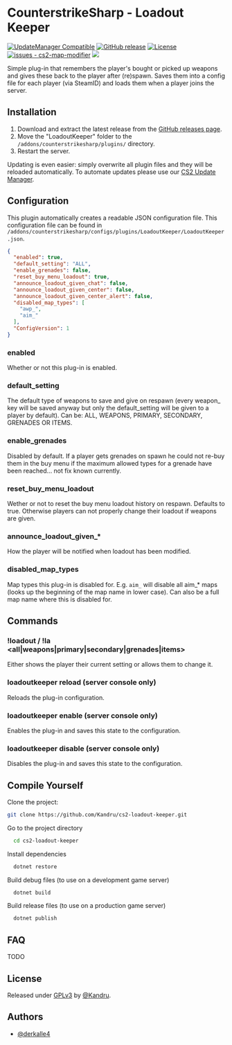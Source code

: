 # CounterstrikeSharp - Loadout Keeper

[![UpdateManager Compatible](https://img.shields.io/badge/CS2-UpdateManager-darkgreen)](https://github.com/Kandru/cs2-update-manager/)
[![GitHub release](https://img.shields.io/github/release/Kandru/cs2-loadout-keeper?include_prereleases=&sort=semver&color=blue)](https://github.com/Kandru/cs2-loadout-keeper/releases/)
[![License](https://img.shields.io/badge/License-GPLv3-blue)](#license)
[![issues - cs2-map-modifier](https://img.shields.io/github/issues/Kandru/cs2-loadout-keeper)](https://github.com/Kandru/cs2-loadout-keeper/issues)
[![](https://www.paypalobjects.com/en_US/i/btn/btn_donateCC_LG.gif)](https://www.paypal.com/donate/?hosted_button_id=C2AVYKGVP9TRG)

Simple plug-in that remembers the player's bought or picked up weapons and gives these back to the player after (re)spawn. Saves them into a config file for each player (via SteamID) and loads them when a player joins the server.

## Installation

1. Download and extract the latest release from the [GitHub releases page](https://github.com/Kandru/cs2-loadout-keeper/releases/).
2. Move the "LoadoutKeeper" folder to the `/addons/counterstrikesharp/plugins/` directory.
3. Restart the server.

Updating is even easier: simply overwrite all plugin files and they will be reloaded automatically. To automate updates please use our [CS2 Update Manager](https://github.com/Kandru/cs2-update-manager/).


## Configuration

This plugin automatically creates a readable JSON configuration file. This configuration file can be found in `/addons/counterstrikesharp/configs/plugins/LoadoutKeeper/LoadoutKeeper.json`.

```json
{
  "enabled": true,
  "default_setting": "ALL",
  "enable_grenades": false,
  "reset_buy_menu_loadout": true,
  "announce_loadout_given_chat": false,
  "announce_loadout_given_center": false,
  "announce_loadout_given_center_alert": false,
  "disabled_map_types": [
    "awp_",
    "aim_"
  ],
  "ConfigVersion": 1
}
```

### enabled

Whether or not this plug-in is enabled.

### default_setting

The default type of weapons to save and give on respawn (every weapon_ key will be saved anyway but only the default_setting will be given to a player by default). Can be: ALL, WEAPONS, PRIMARY, SECONDARY, GRENADES OR ITEMS.

### enable_grenades

Disabled by default. If a player gets grenades on spawn he could not re-buy them in the buy menu if the maximum allowed types for a grenade have been reached... not fix known currently.

### reset_buy_menu_loadout

Wether or not to reset the buy menu loadout history on respawn. Defaults to true. Otherwise players can not properly change their loadout if weapons are given.

### announce_loadout_given_*

How the player will be notified when loadout has been modified.

### disabled_map_types

Map types this plug-in is disabled for. E.g. `aim_` will disable all aim_* maps (looks up the beginning of the map name in lower case). Can also be a full map name where this is disabled for.

## Commands

### !loadout / !la <all|weapons|primary|secondary|grenades|items>

Either shows the player their current setting or allows them to change it.

### loadoutkeeper reload (server console only)

Reloads the plug-in configuration.

### loadoutkeeper enable (server console only)

Enables the plug-in and saves this state to the configuration.

### loadoutkeeper disable (server console only)

Disables the plug-in and saves this state to the configuration.

## Compile Yourself

Clone the project:

```bash
git clone https://github.com/Kandru/cs2-loadout-keeper.git
```

Go to the project directory

```bash
  cd cs2-loadout-keeper
```

Install dependencies

```bash
  dotnet restore
```

Build debug files (to use on a development game server)

```bash
  dotnet build
```

Build release files (to use on a production game server)

```bash
  dotnet publish
```

## FAQ

TODO

## License

Released under [GPLv3](/LICENSE) by [@Kandru](https://github.com/Kandru).

## Authors

- [@derkalle4](https://www.github.com/derkalle4)
